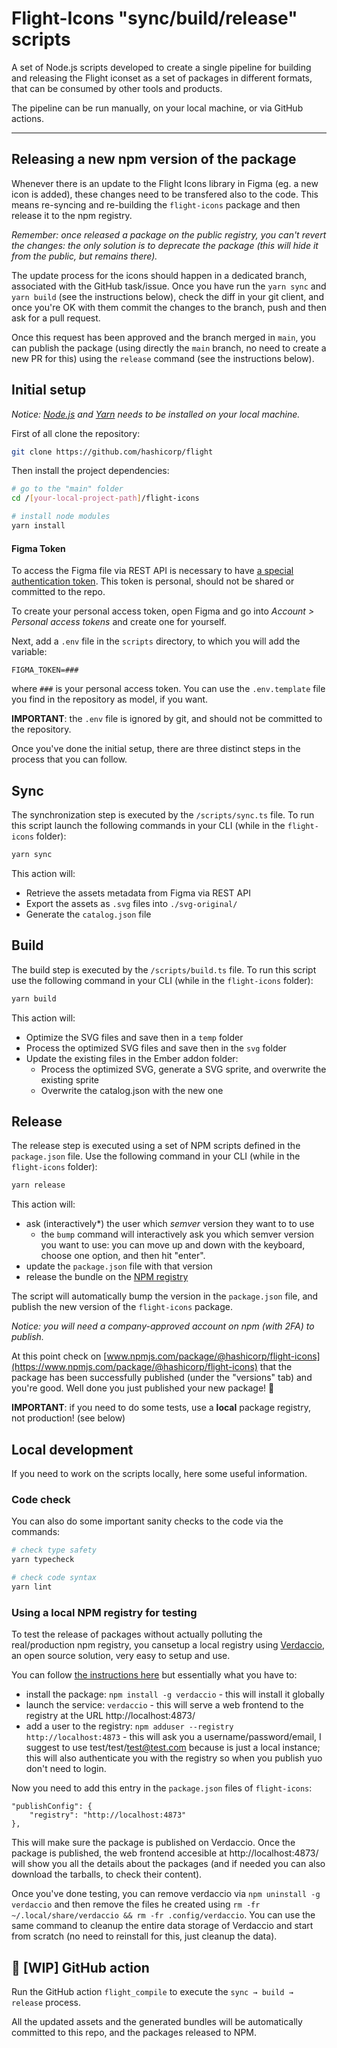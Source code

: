 # Flight-Icons "sync/build/release" scripts

A set of Node.js scripts developed to create a single pipeline for building and releasing the Flight iconset as a set of packages in different formats, that can be consumed by other tools and products.

The pipeline can be run manually, on your local machine, or via GitHub actions.

-----

## Releasing a new npm version of the package

Whenever there is an update to the Flight Icons library in Figma (eg. a new icon is added), these changes need to be transfered also to the code. This means re-syncing and re-building the `flight-icons` package and then release it to the npm registry.

_Remember: once released a package on the public registry, you can't revert the changes: the only solution is to deprecate the package (this will hide it from the public, but remains there)._

The update process for the icons should happen in a dedicated branch, associated with the GitHub task/issue. Once you have run the `yarn sync` and `yarn build` (see the instructions below), check the diff in your git client, and once you're OK with them commit the changes to the branch, push and then ask for a pull request.

Once this request has been approved and the branch merged in `main`, you can publish the package (using directly the `main` branch, no need to create a new PR for this) using the `release` command (see the instructions below).


## Initial setup


*Notice: [Node.js](https://nodejs.org/en/) and [Yarn](https://yarnpkg.com/getting-started/install) needs to be installed on your local machine.*

First of all clone the repository:

```bash
git clone https://github.com/hashicorp/flight
```

Then install the project dependencies:

```bash
# go to the "main" folder
cd /[your-local-project-path]/flight-icons

# install node modules
yarn install
```

#### Figma Token

To access the Figma file via REST API is necessary to have [a special authentication token](https://www.figma.com/developers/api#access-tokens). This token is personal, should not be shared or committed to the repo.

To create your personal access token, open Figma and go into *Account > Personal access tokens* and create one for yourself.

Next, add a `.env` file in the `scripts` directory, to which you will add the variable:

`FIGMA_TOKEN=###`

where `###` is your personal access token. You can use the `.env.template` file you find in the repository as model, if you want.

**IMPORTANT**: the `.env` file is ignored by git, and should not be committed to the repository.


Once you've done the initial setup, there are three distinct steps in the process that you can follow.

## Sync

The synchronization step is executed by the `/scripts/sync.ts` file. To run this script launch the following commands in your CLI (while in the `flight-icons` folder):

```bash
yarn sync
```

This action will:

* Retrieve the assets metadata from Figma via REST API
* Export the assets as `.svg` files into `./svg-original/`
* Generate the `catalog.json` file

## Build

The build step is executed by the `/scripts/build.ts` file. To run this script use the following command in your CLI (while in the `flight-icons` folder):

```bash
yarn build
```

This action will:

* Optimize the SVG files and save then in a `temp` folder
* Process the optimized SVG files and save then in the `svg` folder
* Update the existing files in the Ember addon folder:
    * Process the optimized SVG, generate a SVG sprite, and overwrite the existing sprite
    * Overwrite the catalog.json with the new one

## Release

The release step is executed using a set of NPM scripts defined in the `package.json` file. Use the following command in your CLI (while in the `flight-icons` folder):


```bash
yarn release
```

This action will:

* ask (interactively*) the user which _semver_ version they want to to use
	* the `bump` command will interactively ask you which semver version you want to use: you can move up and down with the keyboard, choose one option, and then hit "enter".
* update the `package.json` file with that version
* release the bundle on the [NPM registry](https://www.npmjs.com/)

The script will automatically bump the version in the `package.json` file, and publish the new version of the `flight-icons` package.

_Notice: you will need a company-approved account on npm (with 2FA) to publish._

At this point check on [www.npmjs.com/package/@hashicorp/flight-icons](https://www.npmjs.com/package/@hashicorp/flight-icons) that the package has been successfully published (under the "versions" tab) and you're good. Well done you just published your new package! 🎉

**IMPORTANT**: if you need to do some tests, use a **local** package registry, not production! (see below)


## Local development

If you need to work on the scripts locally, here some useful information.

### Code check

You can also do some important sanity checks to the code via the commands:

```bash
# check type safety
yarn typecheck

# check code syntax
yarn lint
```

### Using a local NPM registry for testing

To test the release of packages without actually polluting the real/production npm registry, you cansetup a local registry using [Verdaccio](https://verdaccio.org/docs/what-is-verdaccio), an open source solution, very easy to setup and use.

You can follow [the instructions here](https://verdaccio.org/docs/installation) but essentially what you have to:

- install the package: `npm install -g verdaccio` - this will install it globally
- launch the service: `verdaccio` - this will serve a web frontend to the registry at the URL http://localhost:4873/
- add a user to the registry: `npm adduser --registry http://localhost:4873` - this will ask you a username/password/email, I suggest to use test/test/test@test.com because is just a local instance; this will also authenticate you with the registry so when you publish yuo don't need to login.

Now you need to add this entry in the `package.json` files of `flight-icons`:

```
"publishConfig": {
    "registry": "http://localhost:4873"
},
```

This will make sure the package is published on Verdaccio. Once the package is published, the web frontend accesible at http://localhost:4873/ will show you all the details about the packages (and if needed you can also download the tarballs, to check their content).

Once you've done testing, you can remove verdaccio via `npm uninstall -g verdaccio` and then remove the files he created using `rm -fr ~/.local/share/verdaccio && rm -fr .config/verdaccio`. You can use the same command to cleanup the entire data storage of Verdaccio and start from scratch (no need to reinstall for this, just cleanup the data).

## 🚧 [WIP] GitHub action

Run the GitHub action `flight_compile` to execute the `sync → build → release` process.

All the updated assets and the generated bundles will be automatically committed to this repo, and the packages released to NPM.
